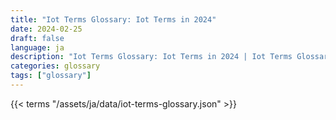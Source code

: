 ```yaml
---
title: "Iot Terms Glossary: Iot Terms in 2024"  
date: 2024-02-25
draft: false
language: ja
description: "Iot Terms Glossary: Iot Terms in 2024 | Iot Terms Glossary"
categories: glossary
tags: ["glossary"]
---
```


{{< terms "/assets/ja/data/iot-terms-glossary.json" >}}